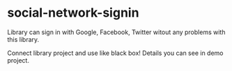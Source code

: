# social-network-signin
Library can sign in with Google, Facebook, Twitter witout any problems with this library. 

Connect library project and use like black box! Details you can see in demo project.
